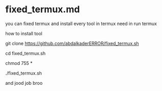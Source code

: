 # fixed_termux.md
you can fixed termux and install every tool in termux need in run termux

how to install tool

git clone  https://github.com/abdalkaderERROR/fixed_termux.sh

cd fixed_termux.sh

chmod 755 *

./fixed_termux.sh

and jood job broo  
